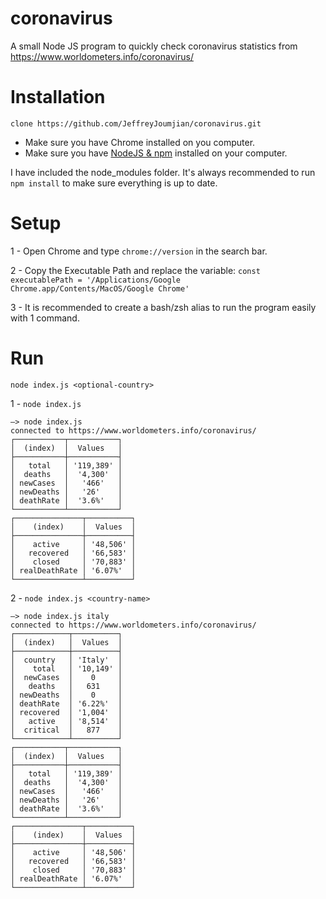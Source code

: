 # coronavirus

A small Node JS program to quickly check coronavirus statistics from https://www.worldometers.info/coronavirus/

# Installation

`clone https://github.com/JeffreyJoumjian/coronavirus.git`

- Make sure you have Chrome installed on you computer. </span>
- Make sure you have [NodeJS & npm](https://nodejs.org/en/) installed on your computer. </span>

I have included the node_modules folder. It's always recommended to run `npm install` to make sure everything is up to date.

# Setup

1 - Open Chrome and type `chrome://version` in the search bar.

2 - Copy the Executable Path and replace the variable:
`const executablePath = '/Applications/Google Chrome.app/Contents/MacOS/Google Chrome'`

3 - It is recommended to create a bash/zsh alias to run the program easily with 1 command.

# Run

`node index.js <optional-country>`

1 - `node index.js`

```
–> node index.js
connected to https://www.worldometers.info/coronavirus/
┌───────────┬───────────┐
│  (index)  │  Values   │
├───────────┼───────────┤
│   total   │ '119,389' │
│  deaths   │  '4,300'  │
│ newCases  │   '466'   │
│ newDeaths │   '26'    │
│ deathRate │  '3.6%'   │
└───────────┴───────────┘
┌───────────────┬──────────┐
│    (index)    │  Values  │
├───────────────┼──────────┤
│    active     │ '48,506' │
│   recovered   │ '66,583' │
│    closed     │ '70,883' │
│ realDeathRate │ '6.07%'  │
└───────────────┴──────────┘
```

2 - `node index.js <country-name>`

```
–> node index.js italy
connected to https://www.worldometers.info/coronavirus/
┌────────────┬──────────┐
│  (index)   │  Values  │
├────────────┼──────────┤
│  country   │ 'Italy'  │
│    total   │ '10,149' │
│  newCases  │    0     │
│   deaths   │   631    │
│ newDeaths  │    0     │
│ deathRate  │ '6.22%'  │
│ recovered  │ '1,004'  │
│   active   │ '8,514'  │
│  critical  │   877    │
└────────────┴──────────┘
┌───────────┬───────────┐
│  (index)  │  Values   │
├───────────┼───────────┤
│   total   │ '119,389' │
│  deaths   │  '4,300'  │
│ newCases  │   '466'   │
│ newDeaths │   '26'    │
│ deathRate │  '3.6%'   │
└───────────┴───────────┘
┌───────────────┬──────────┐
│    (index)    │  Values  │
├───────────────┼──────────┤
│    active     │ '48,506' │
│   recovered   │ '66,583' │
│    closed     │ '70,883' │
│ realDeathRate │ '6.07%'  │
└───────────────┴──────────┘
```

